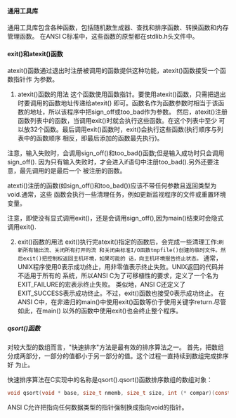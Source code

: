 #### 通用工具库
通用工具库包含各种函数，包括随机数生成器、查找和排序函数、转换函数和内存管理函数。
在ANSI C标准中，这些函数的原型都在stdlib.h头文件中。


#### exit()和atexit()函数
atexit()函数通过退出时注册被调用的函数提供这种功能，atexit()函数接受一个函数指针作
为参数。

1. atexit()函数的用法
这个函数使用函数指针。要使用atexit()函数，只需把退出时要调用的函数地址传递给atexit()
即可。函数名作为函数参数时相当于该函数的地址，所以该程序中把sign_off或too_bad作为参数。
然后，atexit()注册函数列表中的函数，当调用exit()时就会执行这些函数。在这个列表中至少
可以放32个函数。最后调用exit()函数时，exit()会执行这些函数(执行顺序与列表中的函数顺序
相反，即最后添加的函数最先执行)。

注意，输入失败时，会调用sign_off()和too_bad()函数;但是输入成功时只会调用sign_off().
因为只有输入失败时，才会进入if语句中注册too_bad().另外还要注意，最先调用的是最后一个
被注册的函数。

atexti()注册的函数(如sign_off()和too_bad())应该不带任何参数且返回类型为void.通常，这些
函数会执行一些清理任务，例如更新监视程序的文件或重置环境变量。

注意，即使没有显式调用exit()，还是会调用sign_off(),因为main()结束时会隐式调用exit().

2. exit()函数的用法
exit()执行完atexit()指定的函数后，会完成一些清理工作:`刷新所有输出流、关闭所有打开的流
和关闭由标准I/O函数tmpfile()创建的临时文件。然后exit()把控制权返回主机环境，如果可能的
话，向主机环境报告终止状态。`
通常，UNIX程序使用0表示成功终止，用非零值表示终止失败。UNIX返回的代码并不适用于所有的
系统，所以ANSI C为了可移植性的要求，定义了一个名为EXIT_FAILURE的宏表示终止失败。
类似地，ANSI C还定义了EXIT_SUCCESS表示成功终止。不过，exit()函数也接受0表示成功终止。
在ANSI C中，在非递归的main()中使用exit()函数等价于使用关键字return.尽管如此，在main()
以外的函数中使用exit()也会终止整个程序。


##### qsort()函数
对较大型的数组而言，"快速排序"方法是最有效的排序算法之一。
首先，把数组分成两部分，一部分的值都小于另一部分的值。这个过程一直持续到数组完成排序好
为止。

快速排序算法在C实现中的名称是qsort().qsort()函数排序数组的数组对象：
```c
void qsort(void * base, size_t nmemb, size_t size, int (* compar)(const void *, const void *));
```
ANSI C允许把指向任何数据类型的指针强制换成指向void的指针。

